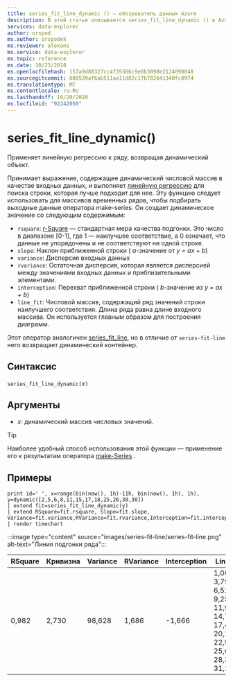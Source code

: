 ```yaml
---
title: series_fit_line_dynamic () — обозреватель данных Azure
description: В этой статье описывается series_fit_line_dynamic () в Azure обозреватель данных.
services: data-explorer
author: orspod
ms.author: orspodek
ms.reviewer: alexans
ms.service: data-explorer
ms.topic: reference
ms.date: 10/23/2018
ms.openlocfilehash: 157a9d88327cc4f35566c9e0b3890e2124098048
ms.sourcegitcommit: 608539af6ab511aa11d82c17b782641340fc8974
ms.translationtype: MT
ms.contentlocale: ru-RU
ms.lasthandoff: 10/20/2020
ms.locfileid: "92242050"
---
```

# <a name="series_fit_line_dynamic"></a>series_fit_line_dynamic()

Применяет линейную регрессию к ряду, возвращая динамический объект.  

Принимает выражение, содержащее динамический числовой массив в качестве входных данных, и выполняет [линейную регрессию](https://en.wikipedia.org/wiki/Line_fitting) для поиска строки, которая лучше подходит для нее. Эту функцию следует использовать для массивов временных рядов, чтобы подбирать выходные данные оператора make-series. Он создает динамическое значение со следующим содержимым:
* `rsquare`: [r-Square](https://en.wikipedia.org/wiki/Coefficient_of_determination) — стандартная мера качества подгонки. Это число в диапазоне [0-1], где 1 — наилучшее соответствие, а 0 означает, что данные не упорядочены и не соответствуют ни одной строке.
* `slope`: Наклон приближенной строки ( *a*-значение от *y = ax + b*)
* `variance`: Дисперсия входных данных
* `rvariance`: Остаточная дисперсия, которая является дисперсией между значениями входных данных и приблизительными элементами.
* `interception`: Перехват приближенной строки ( *b*-значение из *y = ax + b*)
* `line_fit`: Числовой массив, содержащий ряд значений строки наилучшего соответствия. Длина ряда равна длине входного массива. Он используется главным образом для построения диаграмм.

Этот оператор аналогичен [series_fit_line](series-fit-linefunction.md), но в отличие от `series-fit-line` него возвращает динамический контейнер.

## <a name="syntax"></a>Синтаксис

`series_fit_line_dynamic(`*x*`)`

## <a name="arguments"></a>Аргументы

* *x*: динамический массив числовых значений.

> [!TIP]
> Наиболее удобный способ использования этой функции — применение его к результатам оператора [make-Series](make-seriesoperator.md) .

## <a name="examples"></a>Примеры

<!-- csl: https://help.kusto.windows.net:443/Samples -->
```kusto
print id=' ', x=range(bin(now(), 1h)-11h, bin(now(), 1h), 1h), y=dynamic([2,5,6,8,11,15,17,18,25,26,30,30])
| extend fit=series_fit_line_dynamic(y)
| extend RSquare=fit.rsquare, Slope=fit.slope, Variance=fit.variance,RVariance=fit.rvariance,Interception=fit.interception,LineFit=fit.line_fit
| render timechart
```
 
:::image type="content" source="images/series-fit-line/series-fit-line.png" alt-text="Линия подгонки ряда":::

| RSquare | Кривизна | Variance | RVariance | Interception | LineFit                                                                                     |
|---------|-------|----------|-----------|--------------|---------------------------------------------------------------------------------------------|
| 0,982   | 2,730 | 98,628   | 1,686     | -1,666       | 1,064, 3,7945, 6,526, 9,256, 11,987, 14,718, 17,449, 20,180, 22,910, 25,641, 28,371, 31,102 |
 

